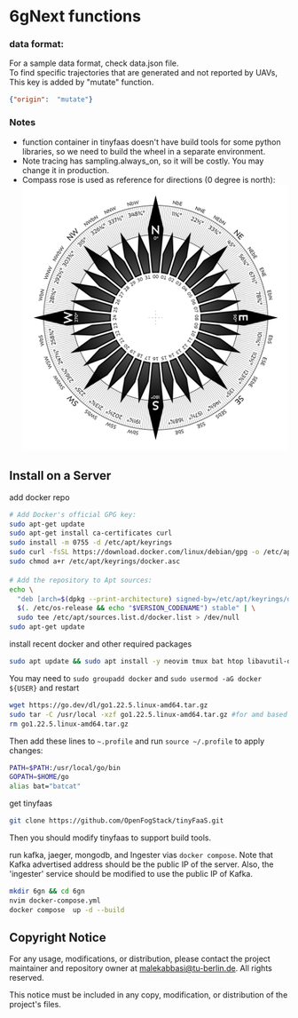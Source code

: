 # 6gNext functions

### data format:
For a sample data format, check data.json file.   
To find specific trajectories that are generated and not reported by UAVs, This key is added by "mutate" function.
```json
{"origin":  "mutate"}
```

### Notes
- function container in tinyfaas doesn't have build tools for some python libraries, so we need to build the wheel in a separate environment.
- Note tracing has sampling.always_on, so it will be costly. You may change it in production.
- Compass rose is used as reference for directions (0 degree is north):
![Compass Rose](Compass-rose-32-pt.svg)

## Install on a Server
add docker repo
```bash
# Add Docker's official GPG key:
sudo apt-get update
sudo apt-get install ca-certificates curl
sudo install -m 0755 -d /etc/apt/keyrings
sudo curl -fsSL https://download.docker.com/linux/debian/gpg -o /etc/apt/keyrings/docker.asc
sudo chmod a+r /etc/apt/keyrings/docker.asc

# Add the repository to Apt sources:
echo \
  "deb [arch=$(dpkg --print-architecture) signed-by=/etc/apt/keyrings/docker.asc] https://download.docker.com/linux/debian \
  $(. /etc/os-release && echo "$VERSION_CODENAME") stable" | \
  sudo tee /etc/apt/sources.list.d/docker.list > /dev/null
sudo apt-get update
```

install recent docker and other required packages
```bash
sudo apt update && sudo apt install -y neovim tmux bat htop libavutil-dev git-core make zip docker-ce docker-ce-cli containerd.io docker-buildx-plugin docker-compose-plugin
```
You may need to `sudo groupadd docker` and `sudo usermod -aG docker ${USER}` and restart
```bash
wget https://go.dev/dl/go1.22.5.linux-amd64.tar.gz
sudo tar -C /usr/local -xzf go1.22.5.linux-amd64.tar.gz #for amd based (cloud)
rm go1.22.5.linux-amd64.tar.gz
```
Then add these lines to `~.profile` and  run `source ~/.profile` to apply changes:
```bash
PATH=$PATH:/usr/local/go/bin  
GOPATH=$HOME/go
alias bat="batcat"
```
get tinyfaas
```bash
git clone https://github.com/OpenFogStack/tinyFaaS.git
```
Then you should modify tinyfaas to support build tools.

run kafka, jaeger, mongodb, and Ingester vias `docker compose`.
Note that Kafka advertised address should be the public IP of the server.
Also, the 'ingester' service should be modified to use the public IP of Kafka.
```bash
mkdir 6gn && cd 6gn
nvim docker-compose.yml
docker compose  up -d --build
```

## Copyright Notice
For any usage, modifications, or distribution, please contact the project maintainer and repository owner at malekabbasi@tu-berlin.de. All rights reserved.

This notice must be included in any copy, modification, or distribution of the project's files.


